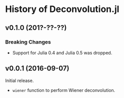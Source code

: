 History of Deconvolution.jl
===========================

v0.1.0 (201?-??-??)
-------------------

### Breaking Changes

* Support for Julia 0.4 and Julia 0.5 was dropped.

v0.0.1 (2016-09-07)
-------------------

Initial release.

* `wiener` function to perform Wiener deconvolution.
